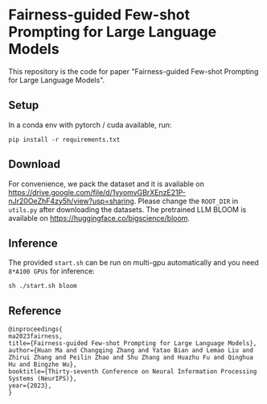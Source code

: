 # Fairness-guided Few-shot Prompting for Large Language Models

This repository is the code for paper "Fairness-guided Few-shot Prompting for Large Language Models".

## Setup

In a conda env with pytorch / cuda available, run:
```
pip install -r requirements.txt
```


## Download

For convenience, we pack the dataset and it is available on https://drive.google.com/file/d/1vyomvGBrXEnzE21P-nJr20OeZhF4zy5h/view?usp=sharing. Please change the `ROOT_DIR` in `utils.py` after downloading the datasets. The pretrained LLM BLOOM is available on https://huggingface.co/bigscience/bloom.

## Inference

The provided `start.sh` can be run on multi-gpu automatically and you need `8*A100 GPUs` for inference:
```
sh ./start.sh bloom
```




## Reference


```
@inproceedings{
ma2023fairness,
title={Fairness-guided Few-shot Prompting for Large Language Models},
author={Huan Ma and Changqing Zhang and Yatao Bian and Lemao Liu and Zhirui Zhang and Peilin Zhao and Shu Zhang and Huazhu Fu and Qinghua Hu and Bingzhe Wu},
booktitle={Thirty-seventh Conference on Neural Information Processing Systems (NeurIPS)},
year={2023},
}
```
